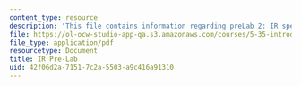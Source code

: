 ```yaml
---
content_type: resource
description: 'This file contains information regarding preLab 2: IR spectroscopy.'
file: https://ol-ocw-studio-app-qa.s3.amazonaws.com/courses/5-35-introduction-to-experimental-chemistry-fall-2012/42f06d2a71517c2a5503a9c416a91310_MIT5_35F12_IR-Prelab2.pdf
file_type: application/pdf
resourcetype: Document
title: IR Pre-Lab
uid: 42f06d2a-7151-7c2a-5503-a9c416a91310
---
```

